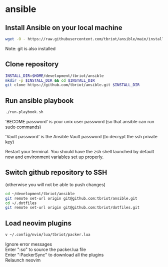 # ansible

## Install Ansible on your local machine

```bash
wget -O - https://raw.githubusercontent.com/tbriot/ansible/main/install-ansible.sh | bash
```
Note: git is also installed

## Clone repository 
```bash
INSTALL_DIR=$HOME/development/tbriot/ansible
mkdir -p $INSTALL_DIR && cd $INSTALL_DIR
git clone https://github.com/tbriot/ansible.git $INSTALL_DIR
```

## Run ansible playbook

```bash
./run-playbook.sh
```

'BECOME password' is your unix user password (so that ansible can run sudo commands)

'Vault password' is the Ansible Vault password (to decrypt the ssh private key)

Restart your terminal. You should have the zsh shell launched by default now and
environment variables set up properly.

## Switch github repository to SSH
(otherwise you will not be able to push changes)

```bash
cd ~/development/tbriot/ansible
git remote set-url origin git@github.com:tbriot/ansible.git
cd ~/.dotfiles
git remote set-url origin git@github.com:tbriot/dotfiles.git
```

## Load neovim plugins

```bash
v ~/.config/nvim/lua/tbriot/packer.lua
```

Ignore error messages  
Enter ":so" to source the packer.lua file  
Enter ":PackerSync" to download all the plugins   
Relaunch neovim


